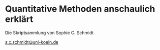 # Quantitative Methoden anschaulich erklärt

Die Skriptsammlung von Sophie C. Schmidt

s.c.schmidt@uni-koeln.de 
